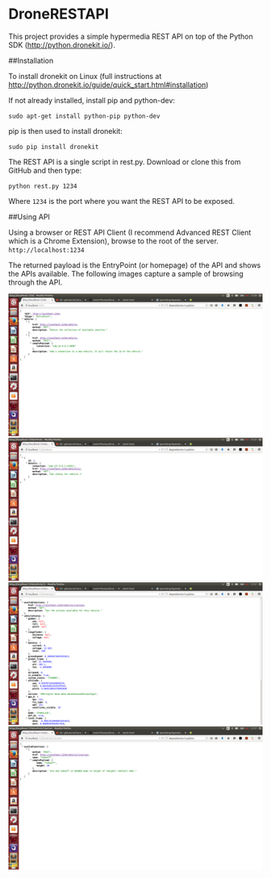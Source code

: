 # DroneRESTAPI

This project provides a simple hypermedia REST API on top of the Python SDK (http://python.dronekit.io/).

##Installation

To install dronekit on Linux (full instructions at http://python.dronekit.io/guide/quick_start.html#installation)

If not already installed, install pip and python-dev:

```
sudo apt-get install python-pip python-dev
```

pip is then used to install dronekit:

```
sudo pip install dronekit
```


The REST API is a single script in rest.py. Download or clone this from GitHub and then type:

```
python rest.py 1234
```

Where `1234` is the port where you want the REST API to be exposed.


##Using API

Using a browser or REST API Client (I recommend Advanced REST Client which is a Chrome Extension), browse to the root of the server. `http://localhost:1234`

The returned payload is the EntryPoint (or homepage) of the API and shows the APIs available. The following images capture a sample of browsing through the API.

![EntryPoint](Images/EntryPoint.png)
![Vehicle Collection](Images/VehicleCollection.png)
![Vehicle Details](Images/Vehicle1.png)
![Vehicle Actions](Images/Vehicle1Actions.png)






